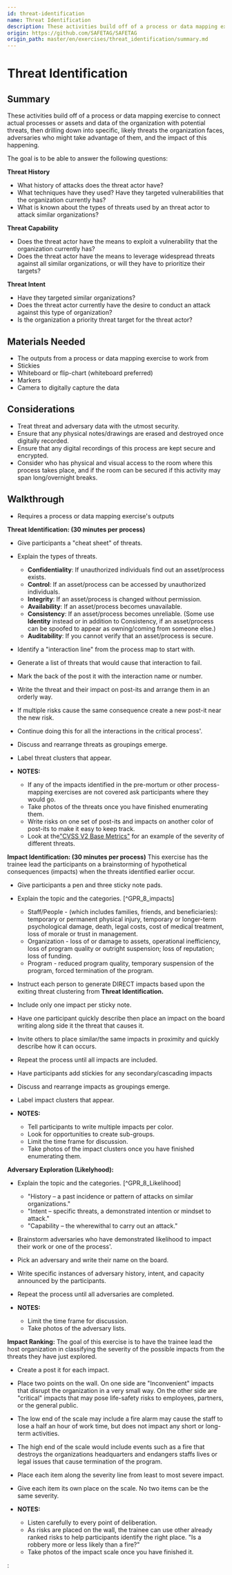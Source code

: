 ```yaml
---
id: threat-identification
name: Threat Identification
description: These activities build off of a process or data mapping exercise to connect actual processes or assets and data of the...
origin: https://github.com/SAFETAG/SAFETAG
origin_path: master/en/exercises/threat_identification/summary.md
---
```

# Threat Identification

## Summary

These activities build off of a process or data mapping exercise to connect actual processes or assets and data of the organization with potential threats, then drilling down into specific, likely threats the organization faces, adversaries who might take advantage of them, and the impact of this happening.

The goal is to be able to answer the following questions: 

**Threat History**

* What history of attacks does the threat actor have?
* What techniques have they used? Have they targeted vulnerabilities that the organization currently has?
* What is known about the types of threats used by an threat actor to attack similar organizations?

**Threat Capability**

* Does the threat actor have the means to exploit a vulnerability that the organization currently has?
* Does the threat actor have the means to leverage widespread threats against all similar organizations, or will they have to prioritize their targets?

**Threat Intent**

* Have they targeted similar organizations?
* Does the threat actor currently have the desire to conduct an attack against this type of organization?
* Is the organization a priority threat target for the threat actor? 


## Materials Needed

* The outputs from a process or data mapping exercise to work from
* Stickies
* Whiteboard or flip-chart (whiteboard preferred)
* Markers
* Camera to digitally capture the data

## Considerations

  * Treat threat and adversary data with the utmost security.
  * Ensure that any physical notes/drawings are erased and destroyed once digitally recorded.
  * Ensure that any digital recordings of this process are kept secure and encrypted. 
  * Consider who has physical and visual access to the room where this process takes place, and if the room can be secured if this activity may span long/overnight breaks.

## Walkthrough

 * Requires a process or data mapping exercise's outputs

**Threat Identification: (30 minutes per process)** 

 * Give participants a "cheat sheet" of threats.
  * Explain the types of threats.
    * **Confidentiality**: If unauthorized individuals find out an asset/process exists.
    * **Control**: If an asset/process can be accessed by unauthorized individuals.
    * **Integrity**: If an asset/process is changed without permission.
    * **Availability**: If an asset/process becomes unavailable.
    * **Consistency**: If an asset/process becomes unreliable. (Some use **Identity** instead or in addition to Consistency, if an asset/process can be spoofed to appear as owning/coming from someone else.)
  	* **Auditability**: If you cannot verify that an asset/process is secure.
   * Identify a "interaction line" from the process map to start with.
  * Generate a list of threats that would cause that interaction to fail.
  * Mark the back of the post it with the interaction name or number.
  * Write the threat and their impact on post-its and arrange them in an orderly way.
  * If multiple risks cause the same consequence create a new post-it near the new risk.
  * Continue doing this for all the interactions in the critical process'.
  * Discuss and rearrange threats as groupings emerge.
  * Label threat clusters that appear.
  
  * **NOTES:**
    * If any of the impacts identified in the pre-mortum or other process-mapping exercises are not covered ask participants where they would go.
    * Take photos of the threats once you have finished enumerating them.
    * Write risks on one set of post-its and impacts on another color of post-its to make it easy to keep track.
	* Look at the["CVSS V2 Base Metrics"](https://ics-cert.us-cert.gov/sites/default/files/documents/Cyber_Security_Assessments_of_Industrial_Control_Systems.pdf#page=31) for an example of the severity of different threats.

**Impact Identification: (30 minutes per process)** This exercise has the trainee lead the participants on a brainstorming of hypothetical consequences (impacts) when the threats identified earlier occur.

  * Give participants a pen and three sticky note pads.
  * Explain the topic and the categories. [^GPR_8_impacts]
    * Staff/People - (which includes families, friends, and beneficiaries): temporary or permanent
physical injury, temporary or longer-term psychological damage, death, legal costs, cost of medical treatment, loss of morale or trust in management.
    * Organization - loss of or damage to assets, operational inefficiency, loss of program quality or outright suspension; loss of reputation; loss of funding.
    * Program - reduced program quality, temporary suspension of the program, forced termination of the program.
  * Instruct each person to generate DIRECT impacts based upon the exiting threat clustering from **Threat Identification.**
  * Include only one impact per sticky note.
  * Have one participant quickly describe then place an impact on the board writing along side it the threat that causes it.
  * Invite others to place similar/the same impacts in proximity and quickly describe how it can occurs.
  * Repeat the process until all impacts are included.
  * Have participants add stickies for any secondary/cascading impacts
  * Discuss and rearrange impacts as groupings emerge.
  * Label impact clusters that appear.
  
  * **NOTES:**
    * Tell participants to write multiple impacts per color.
	* Look for opportunities to create sub-groups.
	* Limit the time frame for discussion.
    * Take photos of the impact clusters once you have finished enumerating them.

**Adversary Exploration (Likelyhood):** 

  * Explain the topic and the categories. [^GPR_8_Likelihood]
    * "History – a past incidence or pattern of attacks on similar organizations."
    * "Intent – specific threats, a demonstrated intention or mindset to attack."
    * "Capability – the wherewithal to carry out an attack."
  * Brainstorm adversaries who have demonstrated likelihood to impact their work or one of the process'.
  * Pick an adversary and write their name on the board.
  * Write specific instances of adversary history, intent, and capacity announced by the participants.
  * Repeat the process until all adversaries are completed.
  
  * **NOTES:**
	* Limit the time frame for discussion.
    * Take photos of the adversary lists.

**Impact Ranking:** The goal of this exercise is to have the trainee lead the host organization in classifying the severity of the possible impacts from the threats they have just explored. 

  * Create a post it for each impact.
  * Place two points on the wall. On one side are "Inconvenient" impacts that disrupt the organization in a very small way. On the other side are "critical" impacts that may pose life-safety risks to employees, partners, or the general public.
  * The low end of the scale may include  a fire alarm may cause the staff to lose a half an hour of work time, but does not impact any short or long-term activities.
  * The high end of the scale would include events such as a fire that destroys the organizations headquarters and endangers staffs lives or legal issues that cause termination of the program.
  * Place each item along the severity line from least to most severe impact.
  * Give each item its own place on the scale. No two items can be the same severity.

  * **NOTES:**
	* Listen carefully to every point of deliberation. 
    * As risks are placed on the wall, the trainee can use other already ranked risks to help participants identify the right place. "Is a robbery more or less likely than a fire?"
    * Take photos of the impact scale once you have finished it.




:[](../references/footnotes.md)
